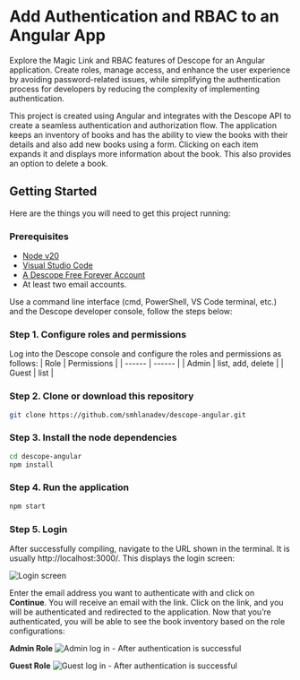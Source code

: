 # Add Authentication and RBAC to an Angular App
Explore the Magic Link and RBAC features of Descope for an Angular application. Create roles, manage access, and enhance the user experience by avoiding password-related issues, while simplifying the authentication process for developers by reducing the complexity of implementing authentication.

This project is created using Angular and integrates with the Descope API to create a seamless authentication and authorization flow. The application keeps an inventory of books and has the ability to view the books with their details and also add new books using a form. Clicking on each item expands it and displays more information about the book. This also provides an option to delete a book. 
## Getting Started
Here are the things you will need to get this project running:
### Prerequisites
- [Node v20](https://nodejs.org/en/download/prebuilt-installer)
- [Visual Studio Code](https://code.visualstudio.com/)
- [A Descope Free Forever Account](https://www.descope.com/sign-up)
- At least two email accounts.

Use a command line interface (cmd, PowerShell, VS Code terminal, etc.) and the Descope developer console, follow the steps below:
### Step 1. Configure roles and permissions
Log into the Descope console and configure the roles and permissions as follows:
| Role | Permissions |
| ------ | ------ |
| Admin | list, add, delete |
| Guest | list |
### Step 2. Clone or download this repository
```sh
git clone https://github.com/smhlanadev/descope-angular.git
```
### Step 3. Install the node dependencies
```sh
cd descope-angular
npm install
```
### Step 4. Run the application
```sh
npm start
```
### Step 5. Login
After successfully compiling, navigate to the URL shown in the terminal. It is usually http://localhost:3000/. This displays the login screen:

![Login screen](https://i.imgur.com/lQZSgic.png)

Enter the email address you want to authenticate with and click on **Continue**. You will receive an email with the link. Click on the link, and you will be authenticated and redirected to the application.
Now that you’re authenticated, you will be able to see the book inventory based on the role configurations:

**Admin Role**
![Admin log in - After authentication is successful](https://i.imgur.com/9H0FfS6.png)

**Guest Role**
![Guest log in - After authentication is successful](https://i.imgur.com/MvTSsoo.png)
